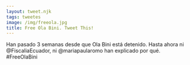 ```yaml
---
layout: tweet.njk
tags: tweetes
image: /img/freeola.jpg
title: Free Ola Bini. Tweet This!
---
```

Han pasado 3 semanas desde que Ola Bini está detenido. Hasta ahora ni @FiscaliaEcuador, ni @mariapaularomo han explicado por qué. #FreeOlaBini
